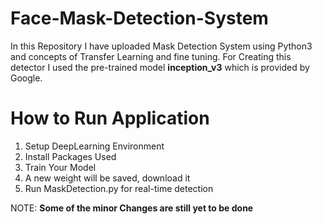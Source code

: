 # Face-Mask-Detection-System
In this Repository I have uploaded Mask Detection System using Python3 and concepts of Transfer Learning and fine tuning. For Creating this detector I used the pre-trained model <b>inception_v3</b> which is provided by Google. 

# How to Run Application
1. Setup DeepLearning Environment<br>
2. Install Packages Used <br>
3. Train Your Model<br>
4. A new weight will be saved, download it<br>
5. Run MaskDetection.py for real-time detection

NOTE: <b>Some of the minor Changes are still yet to be done</b>
